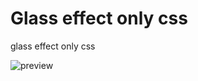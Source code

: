 # Glass effect only css
glass effect only css

![preview](https://user-images.githubusercontent.com/49429152/174482388-76ec5219-705d-4306-b9df-b4bf0172ea13.png)
